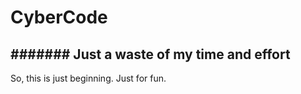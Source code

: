 # CyberCode
####### Just a waste of my time and effort
---

So, this is just beginning. Just for fun.
